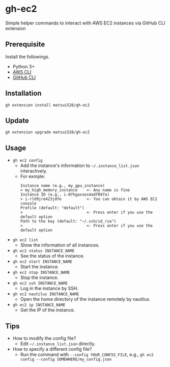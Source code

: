 # gh-ec2

Simple helper commands to interact with AWS EC2 instances via GitHub CLI extension


## Prerequisite
Install the followings.
- Python 3+
- [AWS CLI](https://docs.aws.amazon.com/cli/latest/userguide/getting-started-install.html)
- [GitHub CLI](https://github.com/cli/cli#installation)

## Installation
```
gh extension install matsui528/gh-ec2
```

## Update
```
gh extension upgrade matsui528/gh-ec2
```




## Usage
- `gh ec2 config`
    - Add the instance's information to `~/.instance_list.json` interactively.
    - For exmple:
      ```console
      Instance name (e.g., my_gpu_instance)
      > my_high_memory_instance    <- Any name is fine
      Instance ID (e.g., i-07hgaxses4adf097a)
      > i-rld9jre423jdfe           <- You can obtain it by AWS EC2 console  
      Profile (default: "default")
      >                            <- Press enter if you use the default option
      Path to the key (default: "~/.ssh/id_rsa")
      >                            <- Press enter if you use the default option
      ```
- `gh ec2 list`
    - Show the information of all instances.
- `gh ec2 status INSTANCE_NAME`
    - See the status of the instance.
- `gh ec2 start INSTANCE_NAME`
    - Start the instance.
- `gh ec2 stop INSTANCE_NAME`
    - Stop the instance.
- `gh ec2 ssh INSTANCE_NAME`
    - Log in the instance by SSH.
- `gh ec2 nautilus INSTANCE_NAME`
    - Open the home directory of the instance remotely by nautilus.
- `gh ec2 ip INSTANCE_NAME`
    - Get the IP of the instance.

## Tips
- How to modify the config file?
    - Edit `~/.instance_list.json` directly.
- How to specify a different config file?
    - Run the command with `--config YOUR_CONFIG_FILE`, e.g., `gh ec2 config --config SOMEWHERE/my_config.json`